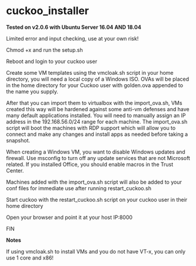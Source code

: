 # cuckoo_installer

**Tested on v2.0.6 with Ubuntu Server 16.04 AND 18.04**

Limited error and input checking, use at your own risk!

Chmod +x and run the setup.sh

Reboot and login to your cuckoo user

Create some VM templates using the vmcloak.sh script in your home directory, you will need a local copy of a Windows ISO.
OVAs will be placed in the home directory for your Cuckoo user with golden.ova appended to the name you supply.

After that you can import them to virtualbox with the import_ova.sh, VMs created this way will be hardened against
some anti-vm defenses and have many default applications installed. You will need to manually assign an IP address 
in the 192.168.56.0/24 range for each machine. The import_ova.sh script will boot the machines with RDP support which 
will allow you to connect and make any changes and install apps as needed before taking a snapshot.

When creating a Windows VM, you want to disable Windows updates and firewall. Use msconfig to turn off any update services that are not Microsoft related. If you installed Office, you should enable macros in the Trust Center. 

Machines added with the import_ova.sh script will also be added to your conf files for immediate use after running restart_cuckoo.sh

Start cuckoo with the restart_cuckoo.sh script on your cuckoo user in their home directory

Open your browser and point it at your host IP:8000

FIN

**Notes**

If using vmcloak.sh to install VMs and you do not have VT-x, you can only use 1 core and x86!

